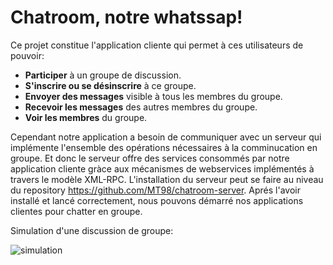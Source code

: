 # Chatroom, notre whatssap!    
    
Ce projet constitue l'application cliente qui permet à ces utilisateurs de pouvoir:    
* **Participer** à un groupe de discussion.    
* **S'inscrire ou se désinscrire** à ce groupe.    
* **Envoyer des messages** visible à tous les membres du groupe.    
* **Recevoir les messages** des autres membres du groupe.    
* **Voir les membres** du groupe.    
    
Cependant notre application a besoin de communiquer avec un serveur qui implémente l'ensemble des opérations nécessaires à la comminucation en groupe. Et donc le serveur offre des services consommés par notre application cliente gràce aux mécanismes de webservices implémentés à travers le modèle XML-RPC. L'installation du serveur peut se faire au niveau du repository https://github.com/MT98/chatroom-server. Aprés l'avoir installé et lancé correctement, nous pouvons démarré nos applications clientes pour chatter en groupe.    
    
Simulation d'une discussion de groupe:    
    
![simulation](https://drive.google.com/uc?id=1wtKjnyY56jfOFcPVOxa4s-NOCZMpsoWi)
